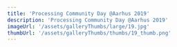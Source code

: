 ```yaml
---
title: 'Processing Community Day @Aarhus 2019'
description: 'Processing Community Day @Aarhus 2019'
imageUrl: '/assets/galleryThumbs/large/19.jpg'
thumbUrl: '/assets/galleryThumbs/thumbs/19_thumb.png'
---
```

